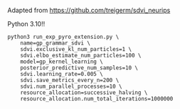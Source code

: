 Adapted from https://github.com/treigerm/sdvi_neurips

Python 3.10!!


```
python3 run_exp_pyro_extension.py \
    name=gp_grammar_sdvi \
    sdvi.exclusive_kl_num_particles=1 \
    sdvi.elbo_estimate_num_particles=100 \
    model=gp_kernel_learning \
    posterior_predictive_num_samples=10 \
    sdvi.learning_rate=0.005 \
    sdvi.save_metrics_every_n=200 \
    sdvi.num_parallel_processes=10 \
    resource_allocation=successive_halving \
    resource_allocation.num_total_iterations=1000000
```